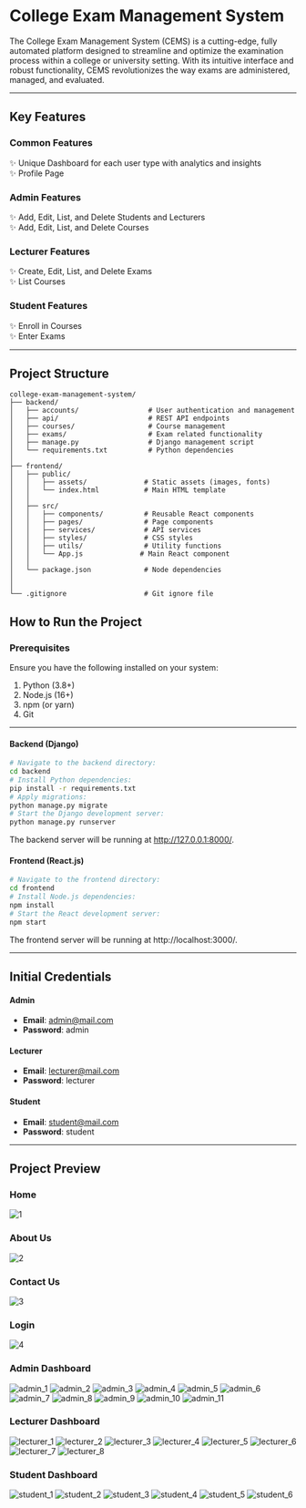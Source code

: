 # College Exam Management System
The College Exam Management System (CEMS) is a cutting-edge, fully automated platform designed to streamline and optimize the examination process within a college or university setting. With its intuitive interface and robust functionality, CEMS revolutionizes the way exams are administered, managed, and evaluated.

---

## Key Features


### Common Features
✨ Unique Dashboard for each user type with analytics and insights <br />
✨ Profile Page

### Admin Features
✨ Add, Edit, List, and Delete Students and Lecturers <br />
✨ Add, Edit, List, and Delete Courses

### Lecturer Features
✨ Create, Edit, List, and Delete Exams <br />
✨ List Courses

### Student Features
✨ Enroll in Courses <br />
✨ Enter Exams

---
## Project Structure

```
college-exam-management-system/
├── backend/
│   ├── accounts/                 # User authentication and management
│   ├── api/                      # REST API endpoints
│   ├── courses/                  # Course management
│   ├── exams/                    # Exam related functionality
│   ├── manage.py                 # Django management script
│   └── requirements.txt          # Python dependencies
│
├── frontend/
│   ├── public/
│   │   ├── assets/              # Static assets (images, fonts)
│   │   └── index.html           # Main HTML template
│   │
│   ├── src/
│   │   ├── components/          # Reusable React components
│   │   ├── pages/               # Page components
│   │   ├── services/            # API services
│   │   ├── styles/              # CSS styles
│   │   ├── utils/               # Utility functions
│   │   └── App.js              # Main React component
│   │
│   └── package.json             # Node dependencies
│ 
│
└── .gitignore                   # Git ignore file
```

## How to Run the Project

### Prerequisites
Ensure you have the following installed on your system:
1. Python (3.8+)
2. Node.js (16+)
3. npm (or yarn)
4. Git
---

#### Backend (Django)
```bash
# Navigate to the backend directory:
cd backend
# Install Python dependencies:
pip install -r requirements.txt
# Apply migrations:
python manage.py migrate
# Start the Django development server:
python manage.py runserver
```
The backend server will be running at http://127.0.0.1:8000/.

#### Frontend (React.js)
```bash
# Navigate to the frontend directory:
cd frontend
# Install Node.js dependencies:
npm install
# Start the React development server:
npm start
```
The frontend server will be running at http://localhost:3000/.

---

## Initial Credentials


#### Admin
- **Email**: admin@mail.com
- **Password**: admin

#### Lecturer
- **Email**: lecturer@mail.com
- **Password**: lecturer

#### Student
- **Email**: student@mail.com
- **Password**: student

---

## Project Preview

### Home
![1](https://github.com/Mahmoud-A-Noor/College-Exam-Management-System/assets/59361888/38447891-6b5f-4ff7-a1ad-b378edf04997)
### About Us
![2](https://github.com/Mahmoud-A-Noor/College-Exam-Management-System/assets/59361888/556fece4-79a2-4cd5-95c1-d15e426b0277)
### Contact Us
![3](https://github.com/Mahmoud-A-Noor/College-Exam-Management-System/assets/59361888/61f1cdbc-9c90-4ef0-944d-886c19dd44fe)
### Login
![4](https://github.com/Mahmoud-A-Noor/College-Exam-Management-System/assets/59361888/a2914be5-c85b-41cc-8418-cfd68b4d33ef)


### Admin Dashboard
![admin_1](https://github.com/Mahmoud-A-Noor/College-Exam-Management-System/assets/59361888/d63edfbd-310a-4cb1-8f9d-13e80b4b0067)
![admin_2](https://github.com/Mahmoud-A-Noor/College-Exam-Management-System/assets/59361888/fda617ac-1aa1-4f92-b69c-bfc7028e06a0)
![admin_3](https://github.com/Mahmoud-A-Noor/College-Exam-Management-System/assets/59361888/96e54ea9-e4b6-479e-a21a-063d0981e826)
![admin_4](https://github.com/Mahmoud-A-Noor/College-Exam-Management-System/assets/59361888/de7115ab-78d7-4581-9d59-81d133900b65)
![admin_5](https://github.com/Mahmoud-A-Noor/College-Exam-Management-System/assets/59361888/22d476d5-1aa9-465f-8be9-d59547f22983)
![admin_6](https://github.com/Mahmoud-A-Noor/College-Exam-Management-System/assets/59361888/f9723de9-c60b-4644-a9b7-ae2d73fd0c6f)
![admin_7](https://github.com/Mahmoud-A-Noor/College-Exam-Management-System/assets/59361888/d3311da5-502e-4c8a-8dee-bba5eecb67ed)
![admin_8](https://github.com/Mahmoud-A-Noor/College-Exam-Management-System/assets/59361888/9b571c3b-b039-4ac3-965b-f49157346cbb)
![admin_9](https://github.com/Mahmoud-A-Noor/College-Exam-Management-System/assets/59361888/36ee17c2-bd3a-4a34-9d44-bc8416910acc)
![admin_10](https://github.com/Mahmoud-A-Noor/College-Exam-Management-System/assets/59361888/3d0743cd-192b-4e32-9c98-6907dcbbe8e8)
![admin_11](https://github.com/Mahmoud-A-Noor/College-Exam-Management-System/assets/59361888/463f9807-6bfb-439e-bcf8-21e9f509f9f1)


### Lecturer Dashboard
![lecturer_1](https://github.com/Mahmoud-A-Noor/College-Exam-Management-System/assets/59361888/19d8a968-fe18-4d16-97a8-b0b5d9919e78)
![lecturer_2](https://github.com/Mahmoud-A-Noor/College-Exam-Management-System/assets/59361888/c80f3edb-7f6e-471d-b874-e519c455f7fa)
![lecturer_3](https://github.com/Mahmoud-A-Noor/College-Exam-Management-System/assets/59361888/7cd0ec53-efe3-400e-949f-dd9bcab63ac9)
![lecturer_4](https://github.com/Mahmoud-A-Noor/College-Exam-Management-System/assets/59361888/3f932ecb-8af3-40f0-a8a0-a21a5db57d01)
![lecturer_5](https://github.com/Mahmoud-A-Noor/College-Exam-Management-System/assets/59361888/e739ac05-5494-490b-bfd5-c8124fbf2a1f)
![lecturer_6](https://github.com/Mahmoud-A-Noor/College-Exam-Management-System/assets/59361888/24352882-7d64-4699-8a4a-07562cdd80cb)
![lecturer_7](https://github.com/Mahmoud-A-Noor/College-Exam-Management-System/assets/59361888/cbb00fd0-f759-4fb8-8027-6587d475ac63)
![lecturer_8](https://github.com/Mahmoud-A-Noor/College-Exam-Management-System/assets/59361888/8a5e9fe8-4720-4e12-ba50-a74a6656a390)


### Student Dashboard
![student_1](https://github.com/Mahmoud-A-Noor/College-Exam-Management-System/assets/59361888/604b5548-1753-406c-9599-6662ccb158e5)
![student_2](https://github.com/Mahmoud-A-Noor/College-Exam-Management-System/assets/59361888/32a70c90-cad5-4142-87b7-96102a1d4e31)
![student_3](https://github.com/Mahmoud-A-Noor/College-Exam-Management-System/assets/59361888/c1d2700b-0cb5-4fe3-999e-c8212e76305f)
![student_4](https://github.com/Mahmoud-A-Noor/College-Exam-Management-System/assets/59361888/4fb7a3a6-f01e-4cda-8ad6-cabe74abb996)
![student_5](https://github.com/Mahmoud-A-Noor/College-Exam-Management-System/assets/59361888/3322266c-9aff-4594-9ac7-d2f3bd2bac9d)
![student_6](https://github.com/Mahmoud-A-Noor/College-Exam-Management-System/assets/59361888/7404d6d3-3d3c-45ae-a39b-54835c567a48)
